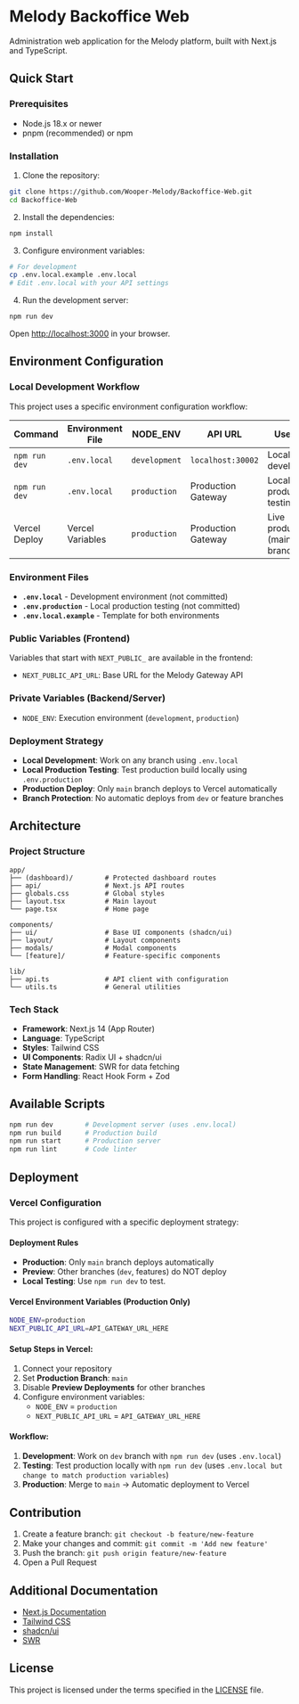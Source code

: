 # Melody Backoffice Web

Administration web application for the Melody platform, built with Next.js and TypeScript.

## Quick Start

### Prerequisites

- Node.js 18.x or newer
- pnpm (recommended) or npm

### Installation

1. Clone the repository:

```bash
git clone https://github.com/Wooper-Melody/Backoffice-Web.git
cd Backoffice-Web
```

2. Install the dependencies:

```bash
npm install
```

3. Configure environment variables:

```bash
# For development
cp .env.local.example .env.local
# Edit .env.local with your API settings
```

4. Run the development server:

```bash
npm run dev
```

Open [http://localhost:3000](http://localhost:3000) in your browser.

## Environment Configuration

### Local Development Workflow

This project uses a specific environment configuration workflow:

| Command | Environment File | NODE_ENV | API URL | Use Case |
|---------|------------------|----------|---------|----------|
| `npm run dev` | `.env.local` | `development` | `localhost:30002` | Local development |
| `npm run dev` | `.env.local` | `production` | Production Gateway | Local production testing |
| Vercel Deploy | Vercel Variables | `production` | Production Gateway | Live production (main branch only) |

### Environment Files

- **`.env.local`** - Development environment (not committed)
- **`.env.production`** - Local production testing (not committed) 
- **`.env.local.example`** - Template for both environments

### Public Variables (Frontend)

Variables that start with `NEXT_PUBLIC_` are available in the frontend:

- `NEXT_PUBLIC_API_URL`: Base URL for the Melody Gateway API

### Private Variables (Backend/Server)

- `NODE_ENV`: Execution environment (`development`, `production`)

### Deployment Strategy

- **Local Development**: Work on any branch using `.env.local`
- **Local Production Testing**: Test production build locally using `.env.production`
- **Production Deploy**: Only `main` branch deploys to Vercel automatically
- **Branch Protection**: No automatic deploys from `dev` or feature branches

## Architecture

### Project Structure

```
app/
├── (dashboard)/        # Protected dashboard routes
├── api/                # Next.js API routes
├── globals.css         # Global styles
├── layout.tsx          # Main layout
└── page.tsx            # Home page

components/
├── ui/                 # Base UI components (shadcn/ui)
├── layout/             # Layout components
├── modals/             # Modal components
└── [feature]/          # Feature-specific components

lib/
├── api.ts              # API client with configuration
└── utils.ts            # General utilities
```

### Tech Stack

- **Framework**: Next.js 14 (App Router)
- **Language**: TypeScript
- **Styles**: Tailwind CSS
- **UI Components**: Radix UI + shadcn/ui
- **State Management**: SWR for data fetching
- **Form Handling**: React Hook Form + Zod

## Available Scripts

```bash
npm run dev        # Development server (uses .env.local)
npm run build      # Production build
npm run start      # Production server
npm run lint       # Code linter
```

## Deployment

### Vercel Configuration

This project is configured with a specific deployment strategy:

#### Deployment Rules
- **Production**: Only `main` branch deploys automatically
- **Preview**: Other branches (`dev`, features) do NOT deploy
- **Local Testing**: Use `npm run dev` to test.

#### Vercel Environment Variables (Production Only)
```bash
NODE_ENV=production
NEXT_PUBLIC_API_URL=API_GATEWAY_URL_HERE
```

#### Setup Steps in Vercel:
1. Connect your repository
2. Set **Production Branch**: `main`
3. Disable **Preview Deployments** for other branches
4. Configure environment variables:
   - `NODE_ENV` = `production`
   - `NEXT_PUBLIC_API_URL` = `API_GATEWAY_URL_HERE`

#### Workflow:
1. **Development**: Work on `dev` branch with `npm run dev` (uses `.env.local`)
2. **Testing**: Test production locally with `npm run dev` (uses `.env.local but change to match production variables`)
3. **Production**: Merge to `main` → Automatic deployment to Vercel

## Contribution

1. Create a feature branch: `git checkout -b feature/new-feature`
2. Make your changes and commit: `git commit -m 'Add new feature'`
3. Push the branch: `git push origin feature/new-feature`
4. Open a Pull Request

## Additional Documentation

- [Next.js Documentation](https://nextjs.org/docs)
- [Tailwind CSS](https://tailwindcss.com/docs)
- [shadcn/ui](https://ui.shadcn.com/)
- [SWR](https://swr.vercel.app/)

## License

This project is licensed under the terms specified in the [LICENSE](./LICENSE) file.
